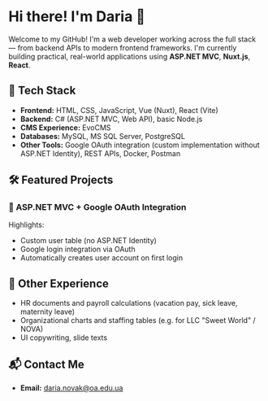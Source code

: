 # Hi there! I'm Daria 👋

Welcome to my GitHub! I'm a web developer working across the full stack — from backend APIs to modern frontend frameworks. I'm currently building practical, real-world applications using  **ASP.NET MVC**, **Nuxt.js**, **React**.

## 🔧 Tech Stack

- **Frontend:** HTML, CSS, JavaScript, Vue (Nuxt), React (Vite)
- **Backend:**  C# (ASP.NET MVC, Web API), basic Node.js
- **CMS Experience:** EvoCMS
- **Databases:** MySQL, MS SQL Server, PostgreSQL
- **Other Tools:** Google OAuth integration (custom implementation without ASP.NET Identity), REST APIs, Docker, Postman

## 🛠 Featured Projects

### 🔐 ASP.NET MVC + Google OAuth Integration
Highlights:
- Custom user table (no ASP.NET Identity)
- Google login integration via OAuth
- Automatically creates user account on first login

## 🧾 Other Experience

- HR documents and payroll calculations (vacation pay, sick leave, maternity leave)
- Organizational charts and staffing tables (e.g. for LLC "Sweet World" / NOVA)
- UI copywriting, slide texts

## 📬 Contact Me

- **Email:** daria.novak@oa.edu.ua

